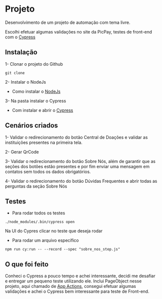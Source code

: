 # Projeto

Desenvolvimento de um projeto de automação com tema livre.

Escolhi efetuar algumas validações no site da PicPay, testes de front-end com o [Cypress](https://www.cypress.io/)

## Instalação

1- Clonar o projeto do Github
```
git clone 
```
2- Instalar o NodeJs

- Como instalar o [NodeJs](https://www.digitalocean.com/community/tutorials/how-to-install-node-js-on-ubuntu-18-04-pt)

3- Na pasta instalar o Cypress

- Com instalar e abrir o [Cypress](https://docs.cypress.io/guides/getting-started/installing-cypress.html#npm-install)

## Cenários criados
1- Validar o redirecionamento do botão Central de Doações e validar as instituições presentes na primeira tela.

2- Gerar QrCode

3- Validar o redirecionamento do botão Sobre Nós, além de garantir que as seções dos botões estão presentes e por fim enviar uma mensagem em contatos sem todos os dados obrigatórios.

4- Validar o redirecionamento do botão Dúvidas Frequentes e abrir todas as perguntas da seção Sobre Nós

## Testes

- Para rodar todos os testes
```
./node_modules/.bin/cypress open

```

Na UI do Cypres clicar no teste que deseja rodar

- Para rodar um arquivo específico
```
npm run cy:run -- --record --spec "sobre_nos_step.js"

```

## O que foi feito
Conheci o Cypress a pouco tempo e achei interessante, decidi me desafiar e entregar um pequeno teste utilizando ele. Inclui PageObject nesse projeto, aqui chamado de [App Actions](https://www.cypress.io/blog/2019/01/03/stop-using-page-objects-and-start-using-app-actions/), consegui efetuar algumas validações e achei o Cypress bem interessante para teste de Front-end.